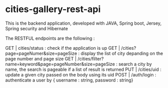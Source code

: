 # cities-gallery-rest-api

This is the backend application, developed with JAVA, Spring boot, Jersey, Spring security and Hibernate

The RESTFUL endpoints are the following :

GET | cities/status : check if the application is up
GET | /cities?page=pageNumer&size=pageSize  : display the list of city depanding on the page number and page size
GET | /cities/filter?name=keyword&page=pageNumber&size=pageSize : search a city by name, the search is pageable if a list of result is returned
PUT | /cities/uid : update a given city passed on the body using its uid
POST | /auth/login : authenticate a user by { username : string, password : string}  

